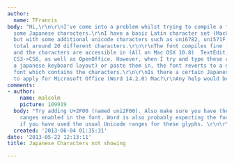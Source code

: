 ```yaml
---
author:
  name: TFrancis
body: "Hi,\r\n\r\nI've come into a problem whilst trying to compile a font which contains
  some Japanese characters.\r\nI have a basic Latin character set (MacOS Roman encoding),
  but with some additional unicode characters such as uni6782, uni571F \u2013 these
  total around 20 different characters.\r\n\r\nThe font compiles fine from Fontlab,
  and the characters are accessible in (All on Mac OSX 10.8)  TextEdit, Adobe InDesign
  CS3->CS6, as well as OpenOffice. However, when I try and type these characters (via
  a japanese keyboard layout) or paste them in, the font reverts to a default system
  font which contains the characters.\r\n\r\nIs there a certain Japanese name I need
  to apply for Microsoft Office (Word 14.2.0) Mac?\r\nAny help would be greatly appreciated.\r\n\r\nThanks,\r\nTerry\r\n"
comments:
- author:
    name: malcolm
    picture: 109919
  body: "Try adding U+2F00 (named uni2F00). Also make sure you have the correct Unicode
    ranges enabled in the font. Word is also probably expecting the font to be monospaced
    if you have used the usual Unicode ranges for these glyphs. \r\n\r\nMalcolm"
  created: '2013-06-04 01:35:31'
date: '2013-05-22 12:13:11'
title: Japanese Characters not showing

---
```


